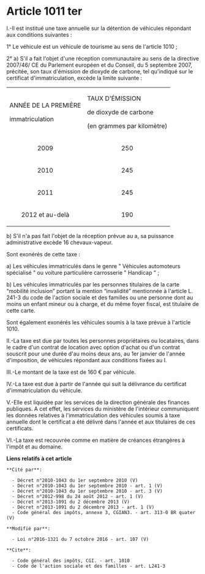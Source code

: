 # Article 1011 ter

I.-Il est institué une taxe annuelle sur la détention de véhicules répondant aux conditions suivantes : 

1° Le véhicule est un véhicule de tourisme au sens de l'article 1010 ; 

2° a) S'il a fait l'objet d'une réception communautaire au sens de la directive 2007/46/ CE du Parlement européen et du
Conseil, du 5 septembre 2007, précitée, son taux d'émission de dioxyde de carbone, tel qu'indiqué sur le certificat
d'immatriculation, excède la limite suivante : 

<table>
  <tbody>
    <tr>
      <td>

ANNÉE DE LA PREMIÈRE 

immatriculation 

</td>
      <td>

TAUX D'ÉMISSION 

de dioxyde de carbone 

(en grammes par kilomètre) 

</td>
    </tr>
    <tr>
      <td align="center">

2009 

</td>
      <td align="center">

250 

</td>
    </tr>
    <tr>
      <td align="center">

2010 

</td>
      <td align="center">

245 

</td>
    </tr>
    <tr>
      <td align="center">

2011 

</td>
      <td align="center">

245 

</td>
    </tr>
    <tr>
      <td align="center">

2012 et au-delà 

</td>
      <td align="center">

190 

</td>
    </tr>
  </tbody>
</table>

b) S'il n'a pas fait l'objet de la réception prévue au a, sa puissance administrative excède 16 chevaux-vapeur. 

Sont exonérés de cette taxe : 

a) Les véhicules immatriculés dans le genre " Véhicules automoteurs spécialisé " ou voiture particulière carrosserie "
Handicap " ; 

b) Les véhicules immatriculés par les personnes titulaires de la   carte “mobilité inclusion” portant la mention “invalidité”
mentionnée à l'article L. 241-3 du code de l'action sociale et des familles ou une personne dont au moins un enfant mineur ou
à charge, et du même foyer fiscal, est titulaire de cette carte. 

Sont également exonérés les véhicules soumis à la taxe prévue à l'article 1010. 

II.-La taxe est due par toutes les personnes propriétaires ou locataires, dans le cadre d'un contrat de location avec option
d'achat ou d'un contrat souscrit pour une durée d'au moins deux ans, au 1er janvier de l'année d'imposition, de véhicules
répondant aux conditions fixées au I. 

III.-Le montant de la taxe est de 160 € par véhicule. 

IV.-La taxe est due à partir de l'année qui suit la délivrance du certificat d'immatriculation du véhicule. 

V.-Elle est liquidée par les services de la direction générale des finances publiques. A cet effet, les services du ministère
de l'intérieur communiquent les données relatives à l'immatriculation des véhicules soumis à taxe annuelle dont le certificat
a été délivré dans l'année et aux titulaires de ces certificats. 

VI.-La taxe est recouvrée comme en matière de créances étrangères à l'impôt et au domaine.

**Liens relatifs à cet article**

	**Cité par**:

	  - Décret n°2010-1043 du 1er septembre 2010 (V)
	  - Décret n°2010-1043 du 1er septembre 2010 - art. 1 (V)
	  - Décret n°2010-1043 du 1er septembre 2010 - art. 3 (V)
	  - Décret n°2012-998 du 24 août 2012 - art. 1 (V)
	  - Décret n°2013-1091 du 2 décembre 2013 (V)
	  - Décret n°2013-1091 du 2 décembre 2013 - art. 1 (V)
	  - Code général des impôts, annexe 3, CGIAN3. - art. 313-0 BR quater (V)

	**Modifié par**:

	  - Loi n°2016-1321 du 7 octobre 2016 - art. 107 (V)

	**Cite**:

	  - Code général des impôts, CGI. - art. 1010
	  - Code de l'action sociale et des familles - art. L241-3
